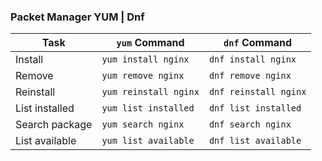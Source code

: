 
### Packet Manager YUM | Dnf

| Task           | `yum` Command         | `dnf` Command         |
| -------------- | --------------------- | --------------------- |
| Install        | `yum install nginx`   | `dnf install nginx`   |
| Remove         | `yum remove nginx`    | `dnf remove nginx`    |
| Reinstall      | `yum reinstall nginx` | `dnf reinstall nginx` |
| List installed | `yum list installed`  | `dnf list installed`  |
| Search package | `yum search nginx`    | `dnf search nginx`    |
| List available | `yum list available`  | `dnf list available`  |
